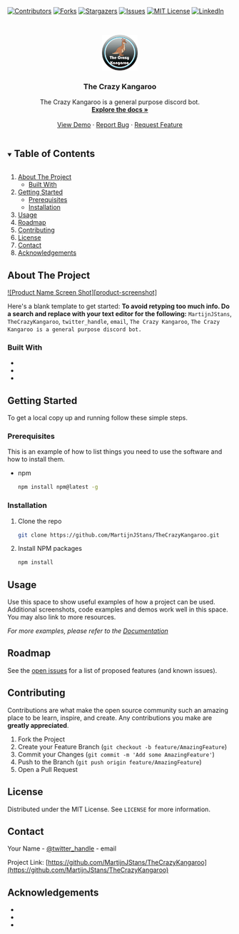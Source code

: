 <!--
*** Thanks for checking out the Best-README-Template. If you have a suggestion
*** that would make this better, please fork the repo and create a pull request
*** or simply open an issue with the tag "enhancement".
*** Thanks again! Now go create something AMAZING! :D
***
***
***
*** To avoid retyping too much info. Do a search and replace for the following:
*** MartijnJStans, TheCrazyKangaroo, twitter_handle, email, The Crazy Kangaroo, The Crazy Kangaroo is a general purpose discord bot.
-->



<!-- PROJECT SHIELDS -->
<!--
*** I'm using markdown "reference style" links for readability.
*** Reference links are enclosed in brackets [ ] instead of parentheses ( ).
*** See the bottom of this document for the declaration of the reference variables
*** for contributors-url, forks-url, etc. This is an optional, concise syntax you may use.
*** https://www.markdownguide.org/basic-syntax/#reference-style-links
-->
[![Contributors][contributors-shield]][contributors-url]
[![Forks][forks-shield]][forks-url]
[![Stargazers][stars-shield]][stars-url]
[![Issues][issues-shield]][issues-url]
[![MIT License][license-shield]][license-url]
[![LinkedIn][linkedin-shield]][linkedin-url]



<!-- PROJECT LOGO -->
<br />
<p align="center">
  <a href="https://github.com/MartijnJStans/TheCrazyKangaroo">
    <img src="images/logo.png" alt="Logo" width="80" height="80">
  </a>

  <h3 align="center">The Crazy Kangaroo</h3>

  <p align="center">
    The Crazy Kangaroo is a general purpose discord bot.
    <br />
    <a href="https://github.com/MartijnJStans/TheCrazyKangaroo"><strong>Explore the docs »</strong></a>
    <br />
    <br />
    <a href="https://github.com/MartijnJStans/TheCrazyKangaroo">View Demo</a>
    ·
    <a href="https://github.com/MartijnJStans/TheCrazyKangaroo/issues">Report Bug</a>
    ·
    <a href="https://github.com/MartijnJStans/TheCrazyKangaroo/issues">Request Feature</a>
  </p>
</p>



<!-- TABLE OF CONTENTS -->
<details open="open">
  <summary><h2 style="display: inline-block">Table of Contents</h2></summary>
  <ol>
    <li>
      <a href="#about-the-project">About The Project</a>
      <ul>
        <li><a href="#built-with">Built With</a></li>
      </ul>
    </li>
    <li>
      <a href="#getting-started">Getting Started</a>
      <ul>
        <li><a href="#prerequisites">Prerequisites</a></li>
        <li><a href="#installation">Installation</a></li>
      </ul>
    </li>
    <li><a href="#usage">Usage</a></li>
    <li><a href="#roadmap">Roadmap</a></li>
    <li><a href="#contributing">Contributing</a></li>
    <li><a href="#license">License</a></li>
    <li><a href="#contact">Contact</a></li>
    <li><a href="#acknowledgements">Acknowledgements</a></li>
  </ol>
</details>



<!-- ABOUT THE PROJECT -->
## About The Project

[![Product Name Screen Shot][product-screenshot]](https://example.com)

Here's a blank template to get started:
**To avoid retyping too much info. Do a search and replace with your text editor for the following:**
`MartijnJStans`, `TheCrazyKangaroo`, `twitter_handle`, `email`, `The Crazy Kangaroo`, `The Crazy Kangaroo is a general purpose discord bot.`


### Built With

* []()
* []()
* []()



<!-- GETTING STARTED -->
## Getting Started

To get a local copy up and running follow these simple steps.

### Prerequisites

This is an example of how to list things you need to use the software and how to install them.
* npm
  ```sh
  npm install npm@latest -g
  ```

### Installation

1. Clone the repo
   ```sh
   git clone https://github.com/MartijnJStans/TheCrazyKangaroo.git
   ```
2. Install NPM packages
   ```sh
   npm install
   ```



<!-- USAGE EXAMPLES -->
## Usage

Use this space to show useful examples of how a project can be used. Additional screenshots, code examples and demos work well in this space. You may also link to more resources.

_For more examples, please refer to the [Documentation](https://example.com)_



<!-- ROADMAP -->
## Roadmap

See the [open issues](https://github.com/MartijnJStans/TheCrazyKangaroo/issues) for a list of proposed features (and known issues).



<!-- CONTRIBUTING -->
## Contributing

Contributions are what make the open source community such an amazing place to be learn, inspire, and create. Any contributions you make are **greatly appreciated**.

1. Fork the Project
2. Create your Feature Branch (`git checkout -b feature/AmazingFeature`)
3. Commit your Changes (`git commit -m 'Add some AmazingFeature'`)
4. Push to the Branch (`git push origin feature/AmazingFeature`)
5. Open a Pull Request



<!-- LICENSE -->
## License

Distributed under the MIT License. See `LICENSE` for more information.



<!-- CONTACT -->
## Contact

Your Name - [@twitter_handle](https://twitter.com/twitter_handle) - email

Project Link: [https://github.com/MartijnJStans/TheCrazyKangaroo](https://github.com/MartijnJStans/TheCrazyKangaroo)



<!-- ACKNOWLEDGEMENTS -->
## Acknowledgements

* []()
* []()
* []()





<!-- MARKDOWN LINKS & IMAGES -->
<!-- https://www.markdownguide.org/basic-syntax/#reference-style-links -->
[contributors-shield]: https://img.shields.io/github/contributors/MartijnJStans/TheCrazyKangaroo.svg?style=for-the-badge
[contributors-url]: https://github.com/MartijnJStans/TheCrazyKangaroo/graphs/contributors
[forks-shield]: https://img.shields.io/github/forks/MartijnJStans/TheCrazyKangaroo.svg?style=for-the-badge
[forks-url]: https://github.com/MartijnJStans/TheCrazyKangaroo/network/members
[stars-shield]: https://img.shields.io/github/stars/MartijnJStans/TheCrazyKangaroo.svg?style=for-the-badge
[stars-url]: https://github.com/MartijnJStans/TheCrazyKangaroo/stargazers
[issues-shield]: https://img.shields.io/github/issues/MartijnJStans/TheCrazyKangaroo.svg?style=for-the-badge
[issues-url]: https://github.com/MartijnJStans/TheCrazyKangaroo/issues
[license-shield]: https://img.shields.io/github/license/MartijnJStans/TheCrazyKangaroo.svg?style=for-the-badge
[license-url]: https://github.com/MartijnJStans/TheCrazyKangaroo/blob/master/LICENSE.txt
[linkedin-shield]: https://img.shields.io/badge/-LinkedIn-black.svg?style=for-the-badge&logo=linkedin&colorB=555
[linkedin-url]: https://linkedin.com/in/MartijnJStans
